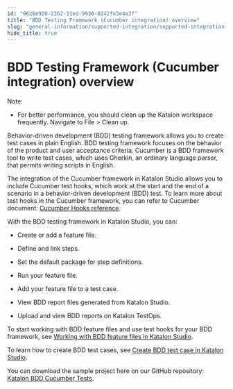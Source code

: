 ```yaml
---
id: "9628e920-22b2-11ed-9930-0242fe3e4a3f"
title: "BDD Testing Framework (Cucumber integration) overview"
slug: "general-information/supported-integration/supported-integration-overview/bdd-testing-framework-cucumber-integration-overview"
hide_title: true
---
```


# <a id="id_cucumber-features-file" class="anchor_top_offset"/><a id="ariaid-title1" class="anchor_top_offset"/>BDD Testing Framework (Cucumber integration) overview

<div xmlns="http://www.w3.org/1999/xhtml" className="note note note_note"><span className="note__title">Note:</span> 
  <ul className="ul"><li className="li">
      <p className="p">For better performance, you should clean up the Katalon workspace frequently. Navigate to <span className="ph uicontrol">File</span> &gt; <span className="ph uicontrol">Clean up</span>.</p>
    </li></ul>
</div>
<p xmlns="http://www.w3.org/1999/xhtml" className="p">Behavior-driven development (BDD) testing framework allows you to create test cases in plain English. BDD testing framework focuses on the behavior of the product and user acceptance criteria. Cucumber is a BDD framework tool to write test cases, which uses Gherkin, an ordinary language parser, that permits writing scripts in English.</p> 
<p xmlns="http://www.w3.org/1999/xhtml" className="p">The integration of the Cucumber framework in Katalon Studio allows you to include Cucumber test hooks, which work at the start and the end of a scenario in a behavior-driven development (BDD) test. To learn more about test hooks in the Cucumber framework, you can refer to Cucumber document: <a className="xref j-external-link" href="https://cucumber.io/docs/cucumber/api/#hooks" target="_blank">Cucumber Hooks reference</a>.</p> 
<p xmlns="http://www.w3.org/1999/xhtml" className="p">With the BDD testing framework in <span className="ph">Katalon Studio</span>, you can:</p> 
<ul xmlns="http://www.w3.org/1999/xhtml" className="ul"><li className="li"><p className="p">Create or add a feature file.</p></li><li className="li"><p className="p">Define and link steps.</p></li><li className="li"><p className="p">Set the default package for step definitions.</p></li><li className="li"><p className="p">Run your feature file.</p></li><li className="li"><p className="p">Add your feature file to a test case.</p></li><li className="li"><p className="p">View BDD report files generated from <span className="ph">Katalon Studio</span>.</p></li><li className="li"><p className="p">Upload and view BDD reports on <span className="ph">Katalon TestOps</span>.</p></li></ul> 
<p xmlns="http://www.w3.org/1999/xhtml" className="p">To start working with BDD feature files and use test hooks for your BDD framework, see <a className="xref" href="/create-tests/manage-test-artifacts/working-with-bdd-feature-files-in-katalon-studio">Working with BDD feature files in Katalon Studio</a>.</p> 
<p xmlns="http://www.w3.org/1999/xhtml" className="p">To learn how to create BDD test cases, see <a className="xref" href="/create-tests/create-test-cases/create-bdd-test-cases-in-katalon-studio">Create BDD test case in Katalon Studio</a>.</p> 
<p xmlns="http://www.w3.org/1999/xhtml" className="p">You can download the sample project here on our GitHub repository: <a className="xref j-external-link" href="https://github.com/katalon-studio-samples/katalon-bdd-cucumber-tests" target="_blank">Katalon BDD Cucumber Tests</a>.</p> 
